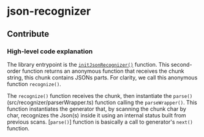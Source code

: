 # json-recognizer

## Contribute

### High-level code explanation

The library entrypoint is the [`initJsonRecognizer()`](src/recognizer/initJsonRecognizer.ts) function. This second-order function returns an anonymous function that receives the chunk string, this chunk contains JSONs parts. For clarity, we call this anonymous function `recognize()`.

The `recognize()` function receives the chunk, then instantiate the `parse()`(src/recognizer/parserWrapper.ts) function calling the `parseWrapper()`. This function instantiates the generator that, by scanning the chunk char by char, recognizes the Json(s) inside it using an internal status built from previous scans. [`parse()`] function is basically a call to generator's `next()` function.
